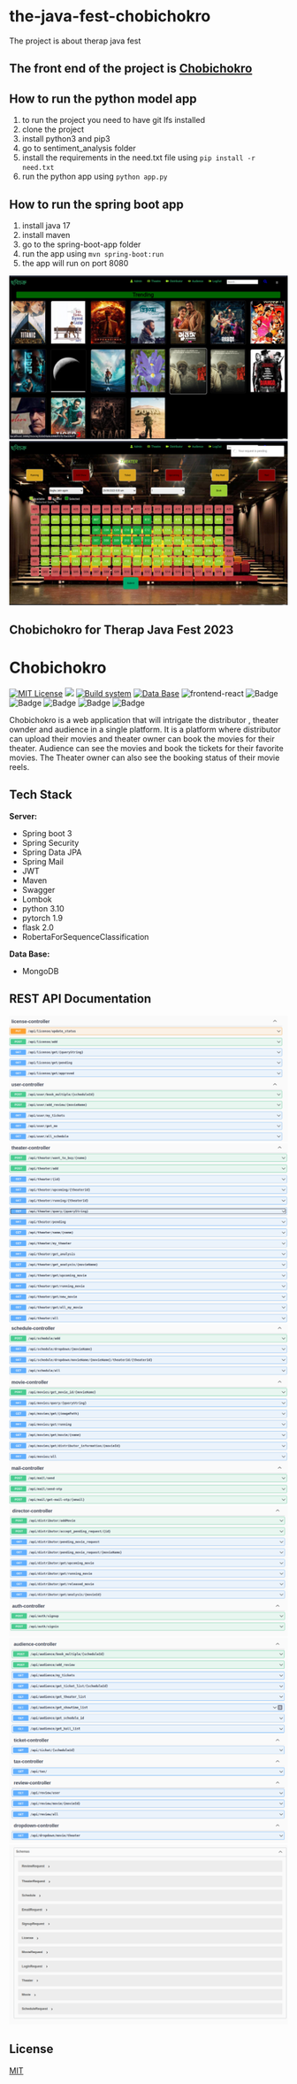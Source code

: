 # the-java-fest-chobichokro
The project is about therap java fest
## The front end of the project is [Chobichokro](https://github.com/khalid-shohag/chobichokro/)

## How to run the python model app

1. to run the project you need to have git lfs installed
2. clone the project
3. install python3 and pip3
4. go to sentiment_analysis folder
5. install the requirements in the need.txt file using ``` pip install -r need.txt ```
6. run the python app using ``` python app.py ```

## How to run the spring boot app
1. install java 17
2. install maven
3. go to the spring-boot-app folder
4. run the app using ``` mvn spring-boot:run ```
5. the app will run on port 8080

![Logo](./images/chobichokro.png)
![seat_booking](./images/seat_bookin.png)

## Chobichokro for Therap Java Fest 2023 ##

# **Chobichokro**

[![MIT License](https://badgen.net/npm/license/lodash?color=yellow&label=License)](https://opensource.org/licenses/)
![](https://img.shields.io/badge/Backend-Springboot-informational?style=flat&logo=spring&logoColor=6CB33E&color=6CB33E)
[![Build system](https://badgen.net/badge/icon/maven?color=B3204E&icon=maven&label=Builder)](https://opensource.org/licenses/)
[![Data Base](https://badgen.net/badge/icon/mongodb?color=4D2EA5&icon=mongodb&label=Database)](https://opensource.org/licenses/)
![frontend-react](https://img.shields.io/badge/Frontend-React-informational?style=flat&logo=react&logoColor=00D8FF&color=00D8FF)
![Badge](https://img.shields.io/badge/Java-17-informational?style=flat&logo=java&logoColor=white&color=EA6607)
![Badge](https://img.shields.io/badge/Python-3.9-informational?style=flat&logo=python&logoColor=white&color=EA6607)
![Badge](https://img.shields.io/badge/Pytorch-1.9-informational?style=flat&logo=pytorch&logoColor=white&color=EA6607)
![Badge](https://img.shields.io/badge/Flask-2.0-informational?style=flat&logo=flask&logoColor=white&color=EA6607)
![Badge](https://img.shields.io/badge/RobertaForSequenceClassification-1.0-informational?style=flat&logo=pytorch&logoColor=white&color=EA6607)

Chobichokro is a web application that will intrigate the distributor , theater ownder and audience in a single platform. It is a platform where distributor can upload their movies and theater owner can book the movies for their theater. Audience can see the movies and book the tickets for their favorite movies. The Theater owner can also see the booking status of their movie reels.


## Tech Stack

**Server:**

- Spring boot 3
- Spring Security
- Spring Data JPA
- Spring Mail
- JWT
- Maven
- Swagger
- Lombok
- python 3.10
- pytorch 1.9
- flask 2.0
- RobertaForSequenceClassification

**Data Base:**

- MongoDB

## REST API Documentation
![1](./images/1.png)
![2](./images/2.png)
![4](./images/4.png)
![5](./images/5.png)
![6](./images/6.png)
![8](./images/8.png)



## License

[MIT](https://choosealicense.com/licenses/mit/)


